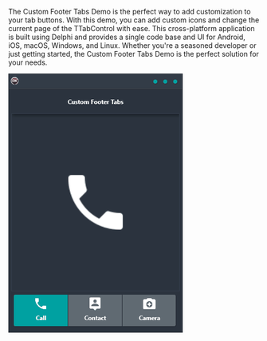 The Custom Footer Tabs Demo is the perfect way to add customization to your tab buttons. With this demo, you can add custom icons and change the current page of the TTabControl with ease. This cross-platform application is built using Delphi and provides a single code base and UI for Android, iOS, macOS, Windows, and Linux. Whether you're a seasoned developer or just getting started, the Custom Footer Tabs Demo is the perfect solution for your needs.

![screenshot](screenshot.gif)
